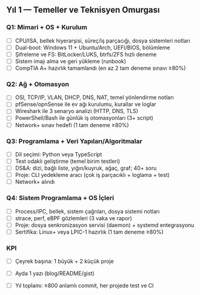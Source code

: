 ## Yıl 1 — Temeller ve Teknisyen Omurgası

### Q1: Mimari + OS + Kurulum
- [ ] CPU/ISA, bellek hiyerarşisi, süreç/iş parçacığı, dosya sistemleri notları
- [ ] Dual-boot: Windows 11 + Ubuntu/Arch, UEFI/BIOS, bölümleme
- [ ] Şifreleme ve FS: BitLocker/LUKS, btrfs/ZFS hızlı deneme
- [ ] Sistem imajı alma ve geri yükleme (runbook)
- [ ] CompTIA A+ hazırlık tamamlandı (en az 2 tam deneme sınavı ≥80%)

### Q2: Ağ + Otomasyon
- [ ] OSI, TCP/IP, VLAN, DHCP, DNS, NAT, temel yönlendirme notları
- [ ] pfSense/opnSense ile ev ağı kurulumu, kurallar ve loglar
- [ ] Wireshark ile 3 senaryo analizi (HTTP, DNS, TLS)
- [ ] PowerShell/Bash ile günlük iş otomasyonları (3+ script)
- [ ] Network+ sınav hedefi (1 tam deneme ≥80%)

### Q3: Programlama + Veri Yapıları/Algoritmalar
- [ ] Dil seçimi: Python veya TypeScript
- [ ] Test odaklı geliştirme (temel birim testleri)
- [ ] DS&A: dizi, bağlı liste, yığın/kuyruk, ağaç, graf; 40+ soru
- [ ] Proje: CLI yedekleme aracı (çok iş parçacıklı + loglama + test)
- [ ] Network+ alındı

### Q4: Sistem Programlama + OS İçleri
- [ ] Process/IPC, bellek, sistem çağrıları, dosya sistemi notları
- [ ] strace, perf, eBPF gözlemleri (3 vaka ve rapor)
- [ ] Proje: dosya senkronizasyon servisi (daemon) + systemd entegrasyonu
- [ ] Sertifika: Linux+ veya LPIC-1 hazırlık (1 tam deneme ≥80%)

### KPI
- [ ] Çeyrek başına: 1 büyük + 2 küçük proje
- [ ] Ayda 1 yazı (blog/README/gist)
- [ ] Yıl toplamı: ≥800 anlamlı commit, her projede test ve CI


